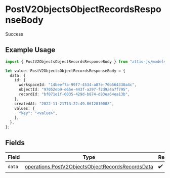 # PostV2ObjectsObjectRecordsResponseBody

Success

## Example Usage

```typescript
import { PostV2ObjectsObjectRecordsResponseBody } from "attio-js/models/operations";

let value: PostV2ObjectsObjectRecordsResponseBody = {
  data: {
    id: {
      workspaceId: "14beef7a-99f7-4534-a87e-70b564330a4c",
      objectId: "97052eb9-e65e-443f-a297-f2d9a4a7f795",
      recordId: "bf071e1f-6035-429d-b874-d83ea64ea13b",
    },
    createdAt: "2022-11-21T13:22:49.061281000Z",
    values: {
      "key": "<value>",
    },
  },
};
```

## Fields

| Field                                                                                                                | Type                                                                                                                 | Required                                                                                                             | Description                                                                                                          |
| -------------------------------------------------------------------------------------------------------------------- | -------------------------------------------------------------------------------------------------------------------- | -------------------------------------------------------------------------------------------------------------------- | -------------------------------------------------------------------------------------------------------------------- |
| `data`                                                                                                               | [operations.PostV2ObjectsObjectRecordsRecordsData](../../models/operations/postv2objectsobjectrecordsrecordsdata.md) | :heavy_check_mark:                                                                                                   | N/A                                                                                                                  |
